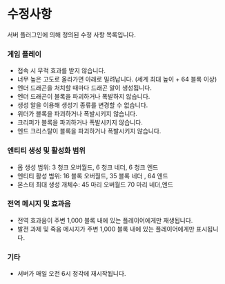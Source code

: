 # 수정사항

서버 플러그인에 의해 정의된 수정 사항 목록입니다.

### **게임 플레이**

* 접속 시 무적 효과를 받지 않습니다.
* 너무 높은 고도로 올라가면 아래로 밀려납니다. (세계 최대 높이 + 64 블록 이상)
* 엔더 드래곤을 처치할 때마다 드래곤 알이 생성됩니다.
* 엔더 드래곤이 블록을 파괴하거나 폭발하지 않습니다.
* 생성 알을 이용해 생성기 종류를 변경할 수 없습니다.
* 위더가 블록을 파괴하거나 폭발시키지 않습니다.
* 크리퍼가 블록을 파괴하거나 폭발시키지 않습니다.
* 엔드 크리스탈이 블록을 파괴하거나 폭발시키지 않습니다.





### **엔티티 생성 및 활성화 범위**

* 몹 생성 범위: 3 청크  오버월드, 6 청크  네더, 6 청크 엔드
* 엔티티 활성 범위: 16 블록  오버월드, 35 블록 네더 , 64 엔드
* 몬스터 최대 생성 개체수: 45 마리  오버월드 70 마리 네더,엔드



### **전역 메시지 및 효과음**

* 전역 효과음이 주변 1,000 블록 내에 있는 플레이어에게만 재생됩니다.
* 발전 과제 및 죽음 메시지가 주변 1,000 블록 내에 있는 플레이어에게만 표시됩니다.

### **기타**

* 서버가 매일 오전 6시 정각에 재시작됩니다.
